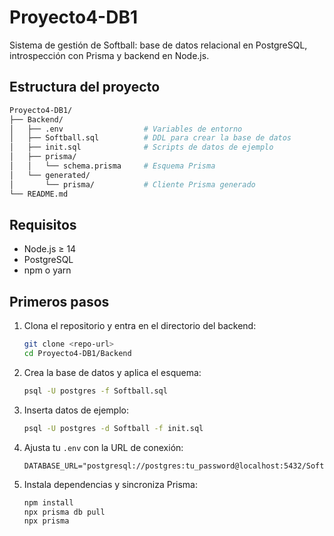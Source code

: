 # Proyecto4-DB1

Sistema de gestión de Softball: base de datos relacional en PostgreSQL, introspección con Prisma y backend en Node.js.

## Estructura del proyecto

```bash
Proyecto4-DB1/
├── Backend/
│   ├── .env                  # Variables de entorno
│   ├── Softball.sql          # DDL para crear la base de datos
│   ├── init.sql              # Scripts de datos de ejemplo
│   ├── prisma/
│   │   └── schema.prisma     # Esquema Prisma
│   └── generated/
│       └── prisma/           # Cliente Prisma generado
└── README.md
```

## Requisitos

- Node.js ≥ 14  
- PostgreSQL  
- npm o yarn  

## Primeros pasos

1. Clona el repositorio y entra en el directorio del backend:  
   ```bash
   git clone <repo-url>
   cd Proyecto4-DB1/Backend
   ```
2. Crea la base de datos y aplica el esquema:  
   ```bash
   psql -U postgres -f Softball.sql
   ```
3. Inserta datos de ejemplo:  
   ```bash
   psql -U postgres -d Softball -f init.sql
   ```
4. Ajusta tu `.env` con la URL de conexión:  
   ```properties
   DATABASE_URL="postgresql://postgres:tu_password@localhost:5432/Softball"
   ```
5. Instala dependencias y sincroniza Prisma:  
   ```bash
   npm install
   npx prisma db pull
   npx prisma